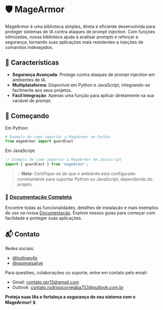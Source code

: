 # 🛡️ MageArmor

MageArmor é uma biblioteca simples, direta e eficiente desenvolvida para proteger sistemas de IA contra ataques de prompt injection. Com funções otimizadas, nossa biblioteca ajuda a analisar prompts e reforçar a segurança, tornando suas aplicações mais resistentes a injeções de comandos indesejados.

## 🌟 Características
- **Segurança Avançada**: Protege contra ataques de prompt injection em ambientes de IA.
- **Multiplataforma**: Disponível em Python e JavaScript, integrando-se facilmente aos seus projetos.
- **Fácil Integração**: Apenas uma função para aplicar diretamente na sua variável de prompt.

## 🚀 Começando

Em Python:

```python
# Exemplo de como importar a MageArmor em Python
from mageArmor import guardCast
```

Em JavaScript:

```javascript
// Exemplo de como importar a MageArmor em JavaScript
import { guardCast } from 'mageArmor';
```

> 💡 **Nota**: Certifique-se de que o ambiente está configurado corretamente para suportar Python ou JavaScript, dependendo do projeto.

### 📖 [Documentação Completa](#)
Encontre todas as funcionalidades, detalhes de instalação e mais exemplos de uso na nossa [Documentação](https://magearmor.gitbook.io/documentacao-magearmor). Explore nossos guias para começar com facilidade e proteger suas aplicações.

## 📬 Contato

Redes sociais:
- [@hollowv4x](https://twitter.com/hollowv4x)
- [@naomaisalive](https://twitter.com/naomaisalive)

Para questões, colaborações ou suporte, entre em contato pelo email:
- Gmail: contato.gsr13@gmail.com
- Outlook: contato.rodrigocorreiaba753@outlook.com.br


**Proteja suas IAs e fortaleça a segurança do seu sistema com o MageArmor!** 🔒
